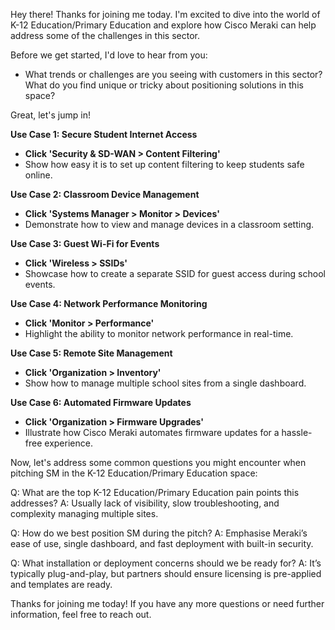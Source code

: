 Hey there! Thanks for joining me today. I'm excited to dive into the world of K-12 Education/Primary Education and explore how Cisco Meraki can help address some of the challenges in this sector.

Before we get started, I'd love to hear from you:
- What trends or challenges are you seeing with customers in this sector? What do you find unique or tricky about positioning solutions in this space?

Great, let's jump in!

**Use Case 1: Secure Student Internet Access**
- **Click 'Security & SD-WAN > Content Filtering'**
- Show how easy it is to set up content filtering to keep students safe online.

**Use Case 2: Classroom Device Management**
- **Click 'Systems Manager > Monitor > Devices'**
- Demonstrate how to view and manage devices in a classroom setting.

**Use Case 3: Guest Wi-Fi for Events**
- **Click 'Wireless > SSIDs'**
- Showcase how to create a separate SSID for guest access during school events.

**Use Case 4: Network Performance Monitoring**
- **Click 'Monitor > Performance'**
- Highlight the ability to monitor network performance in real-time.

**Use Case 5: Remote Site Management**
- **Click 'Organization > Inventory'**
- Show how to manage multiple school sites from a single dashboard.

**Use Case 6: Automated Firmware Updates**
- **Click 'Organization > Firmware Upgrades'**
- Illustrate how Cisco Meraki automates firmware updates for a hassle-free experience.

Now, let's address some common questions you might encounter when pitching SM in the K-12 Education/Primary Education space:

Q: What are the top K-12 Education/Primary Education pain points this addresses?
A: Usually lack of visibility, slow troubleshooting, and complexity managing multiple sites.

Q: How do we best position SM during the pitch?
A: Emphasise Meraki’s ease of use, single dashboard, and fast deployment with built-in security.

Q: What installation or deployment concerns should we be ready for?
A: It’s typically plug-and-play, but partners should ensure licensing is pre-applied and templates are ready.

Thanks for joining me today! If you have any more questions or need further information, feel free to reach out.